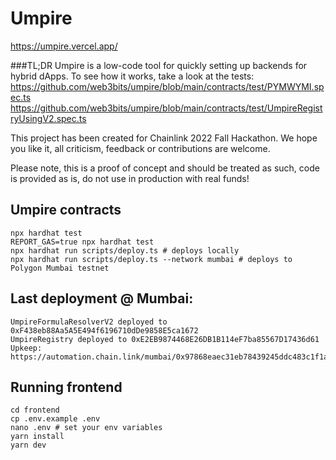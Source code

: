 # Umpire

https://umpire.vercel.app/

###TL;DR
Umpire is a low-code tool for quickly setting up backends for hybrid dApps. To see how it works, take a look at the tests:
https://github.com/web3bits/umpire/blob/main/contracts/test/PYMWYMI.spec.ts
https://github.com/web3bits/umpire/blob/main/contracts/test/UmpireRegistryUsingV2.spec.ts

This project has been created for Chainlink 2022 Fall Hackathon. We hope you like it, all criticism, feedback or contributions are welcome.

Please note, this is a proof of concept and should be treated as such, code is provided as is, do not use in production with real funds!

## Umpire contracts

```shell
npx hardhat test
REPORT_GAS=true npx hardhat test
npx hardhat run scripts/deploy.ts # deploys locally
npx hardhat run scripts/deploy.ts --network mumbai # deploys to Polygon Mumbai testnet
```

## Last deployment @ Mumbai:

```
UmpireFormulaResolverV2 deployed to 0xF438eb88Aa5A5E494f6196710dDe9858E5ca1672
UmpireRegistry deployed to 0xE2EB9874468E26DB1B114eF7ba85567D17436d61
Upkeep: https://automation.chain.link/mumbai/0x97868eaec31eb78439245ddc483c1f1a47e18a8a25cedb573757c3f56f6890cc 
```

## Running frontend

```shell
cd frontend
cp .env.example .env
nano .env # set your env variables
yarn install
yarn dev
```
